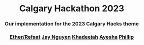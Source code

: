 <div align="center">
  <h1> Calgary Hackathon 2023 </h1>
  <h3> Our implementation for the 2023 Calgary Hacks theme</h3>
</div>

<div align="center">
  <h3>
    <a href="https://github.com/Ether2003">Ether/Refaat</a>
    <a href="https://github.com/HongDucAnhNguyen">Jay Nguyen</a>
    <a href="https://github.com/KhadeejaAbbas">Khadeejah</a>
    <a href="https://github.com/akhalil95">Ayesha</a>
    <a href="https://github.com/benjysboxers">Phillip</a>
  </h3>
</div>
